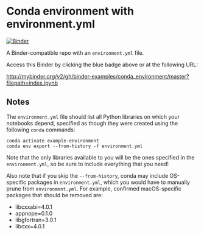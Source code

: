 # Conda environment with environment.yml

[![Binder](https://mybinder.org/badge_logo.svg)](https://mybinder.org/v2/gh/juhltc/tccoin/master)

A Binder-compatible repo with an `environment.yml` file.

Access this Binder by clicking the blue badge above or at the following URL:

http://mybinder.org/v2/gh/binder-examples/conda_environment/master?filepath=index.ipynb

## Notes
The `environment.yml` file should list all Python libraries on which your notebooks
depend, specified as though they were created using the following `conda` commands:

```
conda activate example-environment
conda env export --from-history -f environment.yml
```

Note that the only libraries available to you will be the ones specified in
the `environment.yml`, so be sure to include everything that you need! 

Also note that if you skip the `--from-history`, conda may include OS-specific
packages in `environment.yml`, which you would have to manually prune from
`environment.yml`.  For example, confirmed macOS-specific packages that should
be removed are:

* libcxxabi=4.0.1
* appnope=0.1.0
* libgfortran=3.0.1
* libcxx=4.0.1
